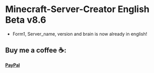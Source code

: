 # Minecraft-Server-Creator English Beta v8.6
 * Form1, Server_name, version and brain is now already in english!
  ## Buy me a coffee ☕:
**[PayPal](https://www.paypal.me/kapasifulop)**
